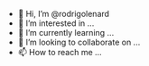 - 👋 Hi, I’m @rodrigolenard
- 👀 I’m interested in ...
- 🌱 I’m currently learning ...
- 💞️ I’m looking to collaborate on ...
- 📫 How to reach me ...

<!---
rodrigolenard/rodrigolenard is a ✨ special ✨ repository because its `README.md` (this file) appears on your GitHub profile.
You can click the Preview link to take a look at your changes.
--->
